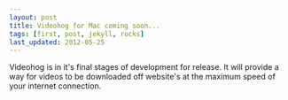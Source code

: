 ```yaml
---
layout: post
title: Videohog for Mac coming soon...
tags: [first, post, jekyll, rocks]
last_updated: 2012-05-25
---
```


Videohog is in it's final stages of development for release.  It will provide a way for videos to be downloaded off website's at the maximum speed of your internet connection.
